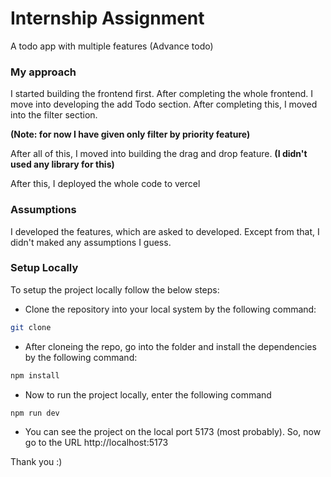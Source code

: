 # Internship Assignment

A todo app with multiple features (Advance todo)

### My approach

I started building the frontend first. After completing the whole frontend. I move into developing the add Todo section. After completing this, I moved into the filter section.

**(Note: for now I have given only filter by priority feature)**

After all of this, I moved into building the drag and drop feature. **(I didn't used any library for this)**

After this, I deployed the whole code to vercel

### Assumptions

I developed the features, which are asked to developed. Except from that, I didn't maked any assumptions I guess.

### Setup Locally

To setup the project locally follow the below steps:

- Clone the repository into your local system by the following command:

```sh
git clone
```

- After cloneing the repo, go into the folder and install the dependencies by the following command:

```sh
npm install
```

- Now to run the project locally, enter the following command

```sh
npm run dev
```

- You can see the project on the local port 5173 (most probably). So, now go to the URL http://localhost:5173

Thank you :)
